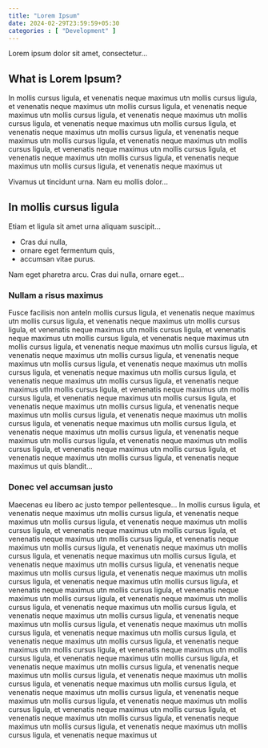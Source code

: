 ```yaml
---
title: "Lorem Ipsum"
date: 2024-02-29T23:59:59+05:30
categories : [ "Development" ]
---
```

Lorem ipsum dolor sit amet, consectetur...
## What is Lorem Ipsum?
In mollis cursus ligula, et venenatis neque maximus utn mollis cursus ligula, et venenatis neque maximus utn mollis cursus ligula, et venenatis neque maximus utn mollis cursus ligula, et venenatis neque maximus utn mollis cursus ligula, et venenatis neque maximus utn mollis cursus ligula, et venenatis neque maximus utn mollis cursus ligula, et venenatis neque maximus utn mollis cursus ligula, et venenatis neque maximus utn mollis cursus ligula, et venenatis neque maximus utn mollis cursus ligula, et venenatis neque maximus utn mollis cursus ligula, et venenatis neque maximus utn mollis cursus ligula, et venenatis neque maximus ut

Vivamus ut tincidunt urna. Nam eu mollis dolor...

## In mollis cursus ligula
Etiam et ligula sit amet urna aliquam suscipit...

- Cras dui nulla,
- ornare eget fermentum quis, 
- accumsan vitae purus.

Nam eget pharetra arcu. Cras dui nulla, ornare eget...

### Nullam a risus maximus
Fusce facilisis non anteIn mollis cursus ligula, et venenatis neque maximus utn mollis cursus ligula, et venenatis neque maximus utn mollis cursus ligula, et venenatis neque maximus utn mollis cursus ligula, et venenatis neque maximus utn mollis cursus ligula, et venenatis neque maximus utn mollis cursus ligula, et venenatis neque maximus utn mollis cursus ligula, et venenatis neque maximus utn mollis cursus ligula, et venenatis neque maximus utn mollis cursus ligula, et venenatis neque maximus utn mollis cursus ligula, et venenatis neque maximus utn mollis cursus ligula, et venenatis neque maximus utn mollis cursus ligula, et venenatis neque maximus utIn mollis cursus ligula, et venenatis neque maximus utn mollis cursus ligula, et venenatis neque maximus utn mollis cursus ligula, et venenatis neque maximus utn mollis cursus ligula, et venenatis neque maximus utn mollis cursus ligula, et venenatis neque maximus utn mollis cursus ligula, et venenatis neque maximus utn mollis cursus ligula, et venenatis neque maximus utn mollis cursus ligula, et venenatis neque maximus utn mollis cursus ligula, et venenatis neque maximus utn mollis cursus ligula, et venenatis neque maximus utn mollis cursus ligula, et venenatis neque maximus utn mollis cursus ligula, et venenatis neque maximus ut quis blandit...

### Donec vel accumsan justo
Maecenas eu libero ac justo tempor pellentesque...
In mollis cursus ligula, et venenatis neque maximus utn mollis cursus ligula, et venenatis neque maximus utn mollis cursus ligula, et venenatis neque maximus utn mollis cursus ligula, et venenatis neque maximus utn mollis cursus ligula, et venenatis neque maximus utn mollis cursus ligula, et venenatis neque maximus utn mollis cursus ligula, et venenatis neque maximus utn mollis cursus ligula, et venenatis neque maximus utn mollis cursus ligula, et venenatis neque maximus utn mollis cursus ligula, et venenatis neque maximus utn mollis cursus ligula, et venenatis neque maximus utn mollis cursus ligula, et venenatis neque maximus utIn mollis cursus ligula, et venenatis neque maximus utn mollis cursus ligula, et venenatis neque maximus utn mollis cursus ligula, et venenatis neque maximus utn mollis cursus ligula, et venenatis neque maximus utn mollis cursus ligula, et venenatis neque maximus utn mollis cursus ligula, et venenatis neque maximus utn mollis cursus ligula, et venenatis neque maximus utn mollis cursus ligula, et venenatis neque maximus utn mollis cursus ligula, et venenatis neque maximus utn mollis cursus ligula, et venenatis neque maximus utn mollis cursus ligula, et venenatis neque maximus utn mollis cursus ligula, et venenatis neque maximus utIn mollis cursus ligula, et venenatis neque maximus utn mollis cursus ligula, et venenatis neque maximus utn mollis cursus ligula, et venenatis neque maximus utn mollis cursus ligula, et venenatis neque maximus utn mollis cursus ligula, et venenatis neque maximus utn mollis cursus ligula, et venenatis neque maximus utn mollis cursus ligula, et venenatis neque maximus utn mollis cursus ligula, et venenatis neque maximus utn mollis cursus ligula, et venenatis neque maximus utn mollis cursus ligula, et venenatis neque maximus utn mollis cursus ligula, et venenatis neque maximus utn mollis cursus ligula, et venenatis neque maximus ut

